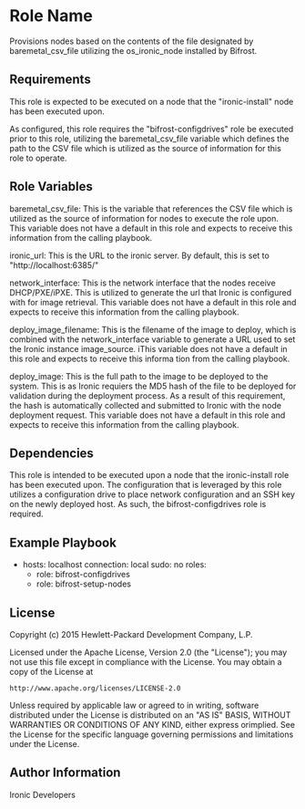 Role Name
=========

Provisions nodes based on the contents of the file designated by baremetal_csv_file utilizing the os_ironic_node installed by Bifrost.

Requirements
------------

This role is expected to be executed on a node that the "ironic-install" node has been executed upon.

As configured, this role requires the "bifrost-configdrives" role be executed prior to this role, utilizing the baremetal_csv_file variable which defines the path to the CSV file which is utilized as the source of information for this role to operate.

Role Variables
--------------

baremetal_csv_file: This is the variable that references the CSV file which is utilized as the source of information for nodes to execute the role upon. This variable does not have a default in this role and expects to receive this information from the calling playbook.

ironic_url: This is the URL to the ironic server.  By default, this is set to "http://localhost:6385/"

network_interface: This is the network interface that the nodes receive DHCP/PXE/iPXE.  This is utilized to generate the url that Ironic is configured with for image retrieval. This variable does not have a default in this role and expects to receive this information from the calling playbook. 

deploy_image_filename: This is the filename of the image to deploy, which is combined with the network_interface variable to generate a URL used to set the Ironic instance image_source. iThis variable does not have a default in this role and expects to receive this informa
tion from the calling playbook.

deploy_image: This is the full path to the image to be deployed to the system.  This is as Ironic requiers the MD5 hash of the file to be deployed for validation during the deployment process.  As a result of this requirement, the hash is automatically collected and submitted to Ironic with the node deployment request.  This variable does not have a default in this role and expects to receive this information from the calling playbook.

Dependencies
------------

This role is intended to be executed upon a node that the ironic-install role has been executed upon.  The configuration that is leveraged by this role utilizes a configuration drive to place network configuration and an SSH key on the newly deployed host.  As such, the bifrost-configdrives role is required.

Example Playbook
----------------

- hosts: localhost
  connection: local
  sudo: no
  roles:
    - role: bifrost-configdrives
    - role: bifrost-setup-nodes

License
-------

Copyright (c) 2015 Hewlett-Packard Development Company, L.P.

Licensed under the Apache License, Version 2.0 (the "License");
you may not use this file except in compliance with the License.
You may obtain a copy of the License at

    http://www.apache.org/licenses/LICENSE-2.0

Unless required by applicable law or agreed to in writing, software
distributed under the License is distributed on an "AS IS" BASIS,
WITHOUT WARRANTIES OR CONDITIONS OF ANY KIND, either express orimplied.
See the License for the specific language governing permissions and
limitations under the License.

Author Information
------------------

Ironic Developers
